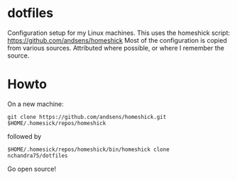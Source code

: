 dotfiles
========

Configuration setup for my Linux machines. This uses the homeshick script: https://github.com/andsens/homeshick
Most of the configuration is copied from various sources. Attributed where possible, or where I remember the source. 

Howto
=====

On a new machine:

    git clone https://github.com/andsens/homeshick.git $HOME/.homesick/repos/homeshick

followed by 

    $HOME/.homesick/repos/homeshick/bin/homeshick clone nchandra75/dotfiles

Go open source!
